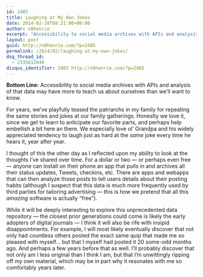 ```yaml
---
id: 2485
title: Laughing at My Own Jokes
date: 2014-02-28T08:21:06+00:00
author: n8henrie
excerpt: "Accessibility to social media archives with APIs and analysis of that data may have more to teach us about ourselves than we'll want to know."
layout: post
guid: http://n8henrie.com/?p=2485
permalink: /2014/02/laughing-at-my-own-jokes/
dsq_thread_id:
  - 2335812849
disqus_identifier: 2485 http://n8henrie.com/?p=2485
---
```

**Bottom Line:** Accessibility to social media archives with APIs and analysis of that data may have more to teach us about ourselves than we&#8217;ll want to know.<!--more-->

For years, we&#8217;ve playfully teased the patriarchs in my family for repeating the same stories and jokes at our family gatherings. Honestly we love it, since we get to learn to anticipate our favorite parts, and perhaps help embellish a bit here an there. We especially love ol&#8217; Grandpa and his widely appreciated tendency to laugh just as hard at the _same_ joke every time he hears it, year after year.

I thought of this the other day as I reflected upon my ability to look at the thoughts I&#8217;ve shared over time. For a dollar or two &#8212; or perhaps even free &#8212; anyone can install on their phone an app that pulls in and archives all their status updates, Tweets, checkins, etc. There are apps and webapps that can then analyze those posts to tell users details about their posting habits (although I suspect that this data is much more frequently used by third parties for tailoring advertising &#8212; this is how we pretend that all this _amazing_ software is actually &#8220;free&#8221;).

While it will be deeply interesting to explore this unprecedented data repository &#8212; the closest prior generations could come is likely the early adopters of digital journals &#8212; I think it will also be rife with insipid disappointments. For example, I will most likely eventually discover that not only had countless others posted the exact same quip that made me so pleased with myself&#8230; but that I myself had posted it 20 some-odd months ago. And perhaps a few years before that as well. I&#8217;ll probably discover that not only am I less original than I think I am, but that I&#8217;m unwittingly ripping off my own material, which may be in part why it resonates with me so comfortably years later.